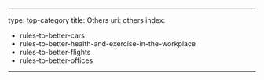 
---
type: top-category
title: Others
uri: others
index:
  - rules-to-better-cars
  - rules-to-better-health-and-exercise-in-the-workplace
  - rules-to-better-flights
  - rules-to-better-offices
---

